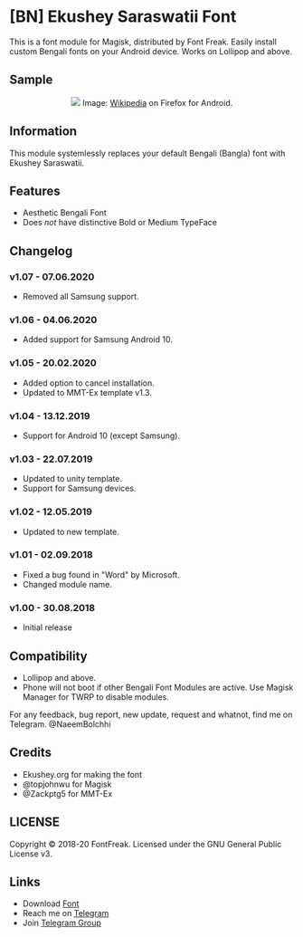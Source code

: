 # [BN] Ekushey Saraswatii Font
This is a font module for Magisk, distributed by Font Freak. Easily install custom Bengali fonts on your Android device. Works on Lollipop and above.

## Sample
<div style="text-align: center;">
<img src="https://font-freak.github.io/1/img/preview/bn_EkusheySaraswatii.webp" />
Image: <a href="https://bn.wikipedia.org/wiki/বাংলা_ভাষা">Wikipedia</a> on Firefox for Android.</div>

## Information
This module systemlessly replaces your default Bengali (Bangla) font with Ekushey Saraswatii.

## Features
* Aesthetic Bengali Font
* Does *not* have distinctive Bold or Medium TypeFace

## Changelog
### v1.07 - 07.06.2020
* Removed all Samsung support.
### v1.06 - 04.06.2020
* Added support for Samsung Android 10.
### v1.05 - 20.02.2020
* Added option to cancel installation.
* Updated to MMT-Ex template v1.3.
### v1.04 - 13.12.2019
* Support for Android 10 (except Samsung).
### v1.03 - 22.07.2019
* Updated to unity template.
* Support for Samsung devices.
### v1.02 - 12.05.2019
* Updated to new template.
### v1.01 - 02.09.2018
* Fixed a bug found in "Word" by Microsoft.
* Changed module name.
### v1.00 - 30.08.2018
* Initial release

## Compatibility
- Lollipop and above.
- Phone will not boot if other Bengali Font Modules are active. Use Magisk Manager for TWRP to disable modules.

For any feedback, bug report, new update, request and whatnot, find me on Telegram. @NaeemBolchhi

## Credits
- Ekushey.org for making the font
- @topjohnwu for Magisk
- @Zackptg5 for MMT-Ex

## LICENSE
Copyright © 2018-20 FontFreak. Licensed under the GNU General Public License v3.

## Links
- Download [Font](https://ekushey.org/?page/ekushey_Saraswatii)
- Reach me on [Telegram](https://t.me/NaeemBolchhi)
- Join [Telegram Group](https://t.me/FontFreak)
